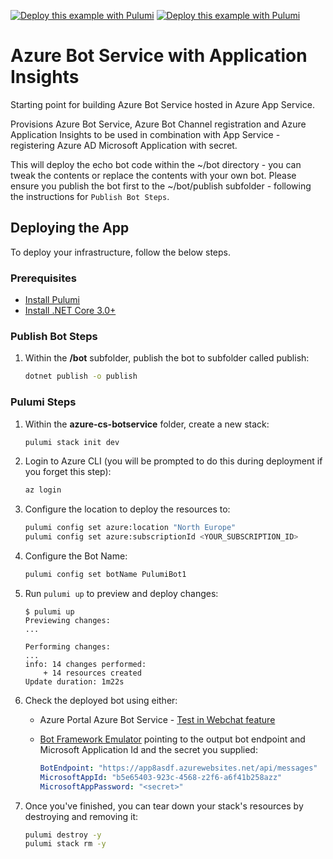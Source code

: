 [![Deploy this example with Pulumi](https://www.pulumi.com/images/deploy-with-pulumi/dark.svg)](https://app.pulumi.com/new?template=https://github.com/pulumi/examples/blob/master/classic-azure-cs-botservice/README.md#gh-light-mode-only)
[![Deploy this example with Pulumi](https://get.pulumi.com/new/button-light.svg)](https://app.pulumi.com/new?template=https://github.com/pulumi/examples/blob/master/classic-azure-cs-botservice/README.md#gh-dark-mode-only)

# Azure Bot Service with Application Insights

Starting point for building Azure Bot Service hosted in Azure App Service.

Provisions Azure Bot Service, Azure Bot Channel registration and Azure Application Insights to be used in combination
with App Service - registering Azure AD Microsoft Application with secret.

This will deploy the echo bot code within the ~/bot directory - you can tweak the contents or replace the contents with your own bot.  Please ensure you publish the bot first to the ~/bot/publish subfolder - following the instructions for `Publish Bot Steps`.

## Deploying the App

To deploy your infrastructure, follow the below steps.

### Prerequisites

* [Install Pulumi](https://www.pulumi.com/docs/get-started/install/)
* [Install .NET Core 3.0+](https://dotnet.microsoft.com/download)

### Publish Bot Steps

1. Within the **/bot** subfolder, publish the bot to subfolder called publish:

    ```bash
    dotnet publish -o publish
    ```

### Pulumi Steps

1. Within the **azure-cs-botservice** folder, create a new stack:

    ```bash
    pulumi stack init dev
    ```

1. Login to Azure CLI (you will be prompted to do this during deployment if you forget this step):

    ```bash
    az login
    ```

1. Configure the location to deploy the resources to:

    ```bash
    pulumi config set azure:location "North Europe"
    pulumi config set azure:subscriptionId <YOUR_SUBSCRIPTION_ID>
    ```

1. Configure the Bot Name:

    ```bash
    pulumi config set botName PulumiBot1
    ```

1. Run `pulumi up` to preview and deploy changes:

    ```console
    $ pulumi up
    Previewing changes:
    ...

    Performing changes:
    ...
    info: 14 changes performed:
        + 14 resources created
    Update duration: 1m22s
    ```

1. Check the deployed bot using either:

    * Azure Portal Azure Bot Service - [Test in Webchat feature](https://docs.microsoft.com/en-us/azure/bot-service/abs-quickstart?view=azure-bot-service-4.0#test-the-bot)
    * [Bot Framework Emulator](https://github.com/Microsoft/BotFramework-Emulator) pointing to the output bot endpoint and Microsoft Application Id and the secret you supplied:

        ```yaml
        BotEndpoint: "https://app8asdf.azurewebsites.net/api/messages"
        MicrosoftAppId: "b5e65403-923c-4568-z2f6-a6f41b258azz"
        MicrosoftAppPassword: "<secret>"
        ```

1. Once you've finished, you can tear down your stack's resources by destroying and removing it:

    ```bash
    pulumi destroy -y
    pulumi stack rm -y
    ```
